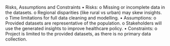 Risks, Assumptions and Constraints
•	Risks:
o	Missing or incomplete data in the datasets.
o	Regional disparities (like rural vs urban) may skew insights.
o	Time limitations for full data cleaning and modelling.
•	Assumptions:
o	Provided datasets are representative of the population.
o	Stakeholders will use the generated insights to improve healthcare policy.
•	Constraints:
o	Project is limited to the provided datasets, as there is no primary data collection.
